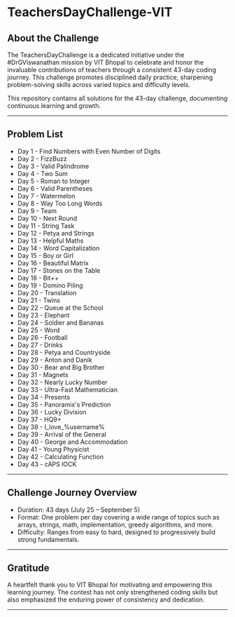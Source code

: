 # TeachersDayChallenge-VIT

## About the Challenge

The TeachersDayChallenge is a dedicated initiative under the #DrGViswanathan mission by VIT Bhopal to celebrate and honor the invaluable contributions of teachers through a consistent 43-day coding journey. This challenge promotes disciplined daily practice, sharpening problem-solving skills across varied topics and difficulty levels.

This repository contains all solutions for the 43-day challenge, documenting continuous learning and growth.

---

## Problem List

- Day 1 - Find Numbers with Even Number of Digits  
- Day 2 - FizzBuzz  
- Day 3 - Valid Palindrome  
- Day 4 - Two Sum  
- Day 5 - Roman to Integer  
- Day 6 - Valid Parentheses  
- Day 7 - Watermelon  
- Day 8 - Way Too Long Words  
- Day 9 - Team  
- Day 10 - Next Round  
- Day 11 - String Task  
- Day 12 - Petya and Strings  
- Day 13 - Helpful Maths  
- Day 14 - Word Capitalization  
- Day 15 - Boy or Girl  
- Day 16 - Beautiful Matrix  
- Day 17 - Stones on the Table  
- Day 18 - Bit++  
- Day 19 - Domino Piling  
- Day 20 - Translation  
- Day 21 - Twins  
- Day 22 - Queue at the School  
- Day 23 - Elephant  
- Day 24 - Soldier and Bananas  
- Day 25 - Word  
- Day 26 - Football  
- Day 27 - Drinks  
- Day 28 - Petya and Countryside  
- Day 29 - Anton and Danik  
- Day 30 - Bear and Big Brother  
- Day 31 - Magnets  
- Day 32 - Nearly Lucky Number  
- Day 33 - Ultra-Fast Mathematician  
- Day 34 - Presents  
- Day 35 - Panoramix's Prediction  
- Day 36 - Lucky Division  
- Day 37 - HQ9+  
- Day 38 - I_love_%username%  
- Day 39 - Arrival of the General  
- Day 40 - George and Accommodation  
- Day 41 - Young Physicist  
- Day 42 - Calculating Function  
- Day 43 - cAPS lOCK  

---

## Challenge Journey Overview

- Duration: 43 days (July 25 – September 5)
- Format: One problem per day covering a wide range of topics such as arrays, strings, math, implementation, greedy algorithms, and more.
- Difficulty: Ranges from easy to hard, designed to progressively build strong fundamentals.

---

## Gratitude

A heartfelt thank you to VIT Bhopal for motivating and empowering this learning journey. The contest has not only strengthened coding skills but also emphasized the enduring power of consistency and dedication.

---


